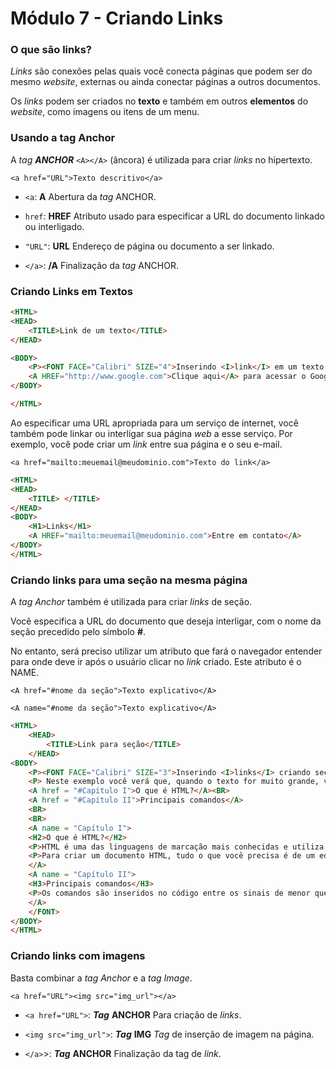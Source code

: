 # Módulo 7 - Criando Links

### O que são links?

*Links* são conexões pelas quais você conecta páginas que podem ser do mesmo *website*, externas ou ainda conectar páginas a outros documentos.

Os *links* podem ser criados no **texto** e também em outros **elementos** do *website*, como imagens ou itens de um menu.

### Usando a tag Anchor

A *tag* ***ANCHOR*** `<A></A>` (âncora) é utilizada para criar *links* no hipertexto.

`<a href="URL">Texto descritivo</a>`

- `<a`: **A** Abertura da *tag* ANCHOR.

- `href`: **HREF** Atributo usado para especificar a URL do documento linkado ou interligado.

- `"URL"`: **URL** Endereço de página ou documento a ser linkado.

- `</a>`: **/A** Finalização da *tag* ANCHOR.

### Criando Links em Textos

```html
<HTML>
<HEAD>
	<TITLE>Link de um texto</TITLE>	
</HEAD>

<BODY>
	<P><FONT FACE="Calibri" SIZE="4">Inserindo <I>link</I> em um texto.</P>
	<A HREF="http://www.google.com">Clique aqui</A> para acessar o Google.</FONT>
</BODY>

</HTML>
```

Ao especificar uma URL apropriada para um serviço de internet, você também pode linkar ou interligar sua página *web* a esse serviço. Por exemplo, você pode criar um *link* entre sua página e o seu e-mail.

`<a href="mailto:meuemail@meudominio.com">Texto do link</a>`

```html
<HTML>
<HEAD>
	<TITLE> </TITLE>
</HEAD>
<BODY>
	<H1>Links</H1>
	<A HREF="mailto:meuemail@meudominio.com">Entre em contato</A>
</BODY>
</HTML>
```

### Criando links para uma seção na mesma página

A *tag Anchor* também é utilizada para criar *links* de seção.

Você especifica a URL do documento que deseja interligar, com o nome da seção precedido pelo símbolo **#**.

No entanto, será preciso utilizar um atributo que fará o navegador entender para onde deve ir após o usuário clicar no *link* criado. Este atributo é o NAME.

`<A href="#nome da seção">Texto explicativo</A>`

`<A name="#nome da seção">Texto explicativo</A>`

```html
<HTML>
	<HEAD>
		<TITLE>Link para seção</TITLE>
	</HEAD>
<BODY>
	<P><FONT FACE="Calibri" SIZE="3">Inserindo <I>links</I> criando seções.</P>
	<P> Neste exemplo você verá que, quando o texto for muito grande, você poderá criar <I>links</I> que levem o usuário diretamente ao ponto desejado.</P>
	<A href = "#Capítulo I">O que é HTML?</A><BR>
	<A href = "#Capítulo II">Principais comandos</A>
	<BR>
	<BR>
	<A name = "Capítulo I">
	<H2>O que é HTML?</H2>
	<P>HTML é uma das linguagens de marcação mais conhecidas e utiliza um formato simples de código, que pode ser gerado sem a ajuda de aplicativos especiais.</P>
	<P>Para criar um documento HTML, tudo o que você precisa é de um editor de texto ASCII como o NotePad (Bloco de Notas), por exemplo. Se você precisar verificar a formatação do documento durante a criação, pode usar qualquer navegador, pois todos eles são capazes de interpretar o código.</P>
	</A>
	<A name = "Capítulo II">
	<H3>Principais comandos</H3>
	<P>Os comandos são inseridos no código entre os sinais de menor que "<" e maior que ">" e são chamados de <I>tags</I>.</P>
	</A>
	</FONT>
</BODY>
</HTML>
```

### Criando links com imagens

Basta combinar a *tag Anchor* e a *tag Image*.

`<a href="URL"><img src="img_url"></a>`

- `<a href="URL">`: ***Tag*** **ANCHOR** Para criação de *links*.

- `<img src="img_url">`: ***Tag*** **IMG** *Tag* de inserção de imagem na página.

- `</a>`>: ***Tag*** **ANCHOR** Finalização da tag de *link*.